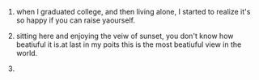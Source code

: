 1.  when I graduated college, and then living alone, I started to realize it's so happy if you can raise yaourself.

2.  sitting here and enjoying the veiw of sunset, you don't know how beatiuful it is.at last in my poits this is the most beatiuful view in the world.

3. 
